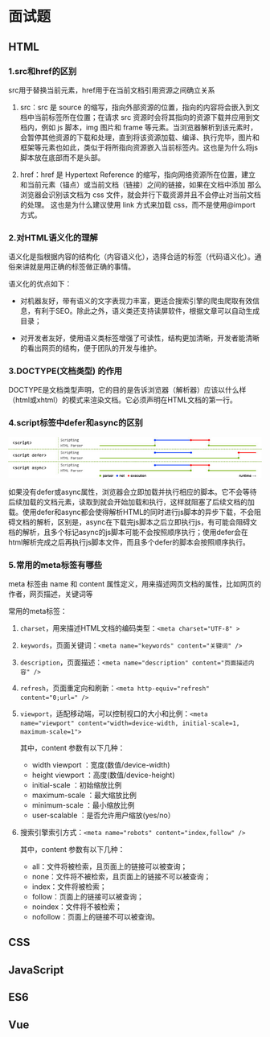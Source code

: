 # 面试题

## HTML

### 1.src和href的区别

src用于替换当前元素，href用于在当前文档引用资源之间确立关系

1. src：src 是 source 的缩写，指向外部资源的位置，指向的内容将会嵌入到文档中当前标签所在位置；在请求 src 资源时会将其指向的资源下载并应用到文档内，例如 js 脚本，img 图片和 frame 等元素。当浏览器解析到该元素时，会暂停其他资源的下载和处理，直到将该资源加载、编译、执行完毕，图片和框架等元素也如此，类似于将所指向资源嵌入当前标签内。这也是为什么将js 脚本放在底部而不是头部。

2. href：href 是 Hypertext Reference 的缩写，指向网络资源所在位置，建立和当前元素（锚点）或当前文档（链接）之间的链接，如果在文档中添加 那么浏览器会识别该文档为 css 文件，就会并行下载资源并且不会停止对当前文档的处理。 这也是为什么建议使用 link 方式来加载 css，而不是使用@import 方式。

### 2.对HTML语义化的理解

语义化是指根据内容的结构化（内容语义化），选择合适的标签（代码语义化）。通俗来讲就是用正确的标签做正确的事情。

语义化的优点如下：

- 对机器友好，带有语义的文字表现力丰富，更适合搜索引擎的爬虫爬取有效信息，有利于SEO。除此之外，语义类还支持读屏软件，根据文章可以自动生成目录；

- 对开发者友好，使用语义类标签增强了可读性，结构更加清晰，开发者能清晰的看出网页的结构，便于团队的开发与维护。

### 3.DOCTYPE(⽂档类型) 的作用

DOCTYPE是文档类型声明，它的目的是告诉浏览器（解析器）应该以什么样（html或xhtml）的模式来渲染文档。它必须声明在HTML⽂档的第⼀⾏。

### 4.script标签中defer和async的区别

![deferAndAsync](../.vuepress/public/images/html/deferAndAsync.png)

如果没有defer或async属性，浏览器会立即加载并执行相应的脚本。它不会等待后续加载的文档元素，读取到就会开始加载和执行，这样就阻塞了后续文档的加载。使用defer和async都会使得解析HTML的同时进行js脚本的异步下载，不会阻碍文档的解析，区别是，async在下载完js脚本之后立即执行js，有可能会阻碍文档的解析，且多个标记async的js脚本可能不会按照顺序执行；使用defer会在html解析完成之后再执行js脚本文件，而且多个defer的脚本会按照顺序执行。

### 5.常⽤的meta标签有哪些

meta 标签由 name 和 content 属性定义，用来描述网页文档的属性，比如网页的作者，网页描述，关键词等

常用的meta标签：

1. `charset`，用来描述HTML文档的编码类型：`<meta charset="UTF-8" >`

2. `keywords`，页面关键词：`<meta name="keywords" content="关键词" />`

3. `description`，页面描述：`<meta name="description" content="页面描述内容" />`

4. `refresh`，页面重定向和刷新：`<meta http-equiv="refresh" content="0;url=" />`

5. `viewport`，适配移动端，可以控制视口的大小和比例：`<meta name="viewport" content="width=device-width, initial-scale=1, maximum-scale=1">`

   其中，content 参数有以下几种：

    - width viewport ：宽度(数值/device-width)
    - height viewport ：高度(数值/device-height)
    - initial-scale ：初始缩放比例
    - maximum-scale ：最大缩放比例
    - minimum-scale ：最小缩放比例
    - user-scalable ：是否允许用户缩放(yes/no）

6. 搜索引擎索引方式：`<meta name="robots" content="index,follow" />`

   其中，content 参数有以下几种：

    - all：文件将被检索，且页面上的链接可以被查询；
    - none：文件将不被检索，且页面上的链接不可以被查询；
    - index：文件将被检索；
    - follow：页面上的链接可以被查询；
    - noindex：文件将不被检索；
    - nofollow：页面上的链接不可以被查询。

## CSS

## JavaScript

## ES6

## Vue
